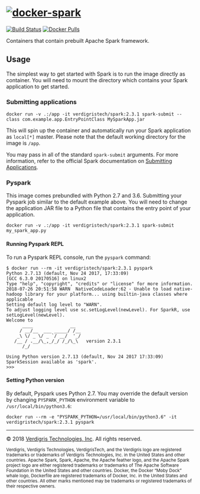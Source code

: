 # [![docker-spark](https://s3-us-west-2.amazonaws.com/verdigris/spark-docker.svg)](https://hub.docker.com/r/verdigristech/spark)

[![Build Status](https://img.shields.io/circleci/token/f41a8ea8d8fe8a47d6d409f60f53230c8c21ff67/project/VerdigrisTech/docker-spark.svg)](https://circleci.com/gh/VerdigrisTech/docker-spark)
[![Docker Pulls](https://img.shields.io/docker/pulls/verdigristech/spark.svg)](https://hub.docker.com/r/verdigristech/spark/)

Containers that contain prebuilt Apache Spark framework.

## Usage

The simplest way to get started with Spark is to run the image directly as
container. You will need to mount the directory which contains your Spark
application to get started.

### Submitting applications

```console
docker run -v .:/app -it verdigristech/spark:2.3.1 spark-submit --class com.example.app.EntryPointClass MySparkApp.jar
```

This will spin up the container and automatically run your Spark application as
`local[*]` master. Please note that the default working directory for the image
is `/app`.

You may pass in all of the standard `spark-submit` arguments. For more
information, refer to the official Spark documentation on
[Submitting Applications](https://spark.apache.org/docs/latest/submitting-applications.html).

### Pyspark

This image comes prebundled with Python 2.7 and 3.6. Submitting your Pyspark
job similar to the default example above. You will need to change the
application JAR file to a Python file that contains the entry point of your
application.

```console
docker run -v .:/app -it verdigristech/spark:2.3.1 spark-submit my_spark_app.py
```

#### Running Pyspark REPL

To run a Pyspark REPL console, run the `pyspark` command:

```console
$ docker run --rm -it verdigristech/spark:2.3.1 pyspark
Python 2.7.13 (default, Nov 24 2017, 17:33:09)
[GCC 6.3.0 20170516] on linux2
Type "help", "copyright", "credits" or "license" for more information.
2018-07-26 20:51:58 WARN  NativeCodeLoader:62 - Unable to load native-hadoop library for your platform... using builtin-java classes where applicable
Setting default log level to "WARN".
To adjust logging level use sc.setLogLevel(newLevel). For SparkR, use setLogLevel(newLevel).
Welcome to
      ____              __
     / __/__  ___ _____/ /__
    _\ \/ _ \/ _ `/ __/  '_/
   /__ / .__/\_,_/_/ /_/\_\   version 2.3.1
      /_/

Using Python version 2.7.13 (default, Nov 24 2017 17:33:09)
SparkSession available as 'spark'.
>>>
```

#### Setting Python version

By default, Pyspark uses Python 2.7. You may override the default version by
changing `PYSPARK_PYTHON` environment variable to `/usr/local/bin/python3.6`:

```console
docker run --rm -e "PYSPARK_PYTHON=/usr/local/bin/python3.6" -it verdigristech/spark:2.3.1 pyspark
```

-----

© 2018 [Verdigris Technologies, Inc](https://verdigris.co). All rights reserved.

<sub>
Verdigris, Verdigris Technologies, VerdigrisTech, and the Verdigris logo are
registered trademarks or trademarks of Verdigris Technologies, Inc. in the
United States and other countries. Apache Spark, Spark, Apache, the Apache
feather logo, and the Apache Spark project logo are either registered
trademarks or trademarks of The Apache Software Foundation in the United States
and other countries. Docker, the Docker “Moby Dock” whale logo, Dockerfile are
registered trademarks of Docker, Inc. in the United States and other countries.
All other marks mentioned may be trademarks or registered trademarks of their
respective owners.
</sub>
